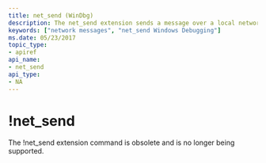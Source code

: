 ```yaml
---
title: net_send (WinDbg)
description: The net_send extension sends a message over a local network.
keywords: ["network messages", "net_send Windows Debugging"]
ms.date: 05/23/2017
topic_type:
- apiref
api_name:
- net_send
api_type:
- NA
---
```


# !net\_send

The !net\_send extension command is obsolete and is no longer being supported. 




